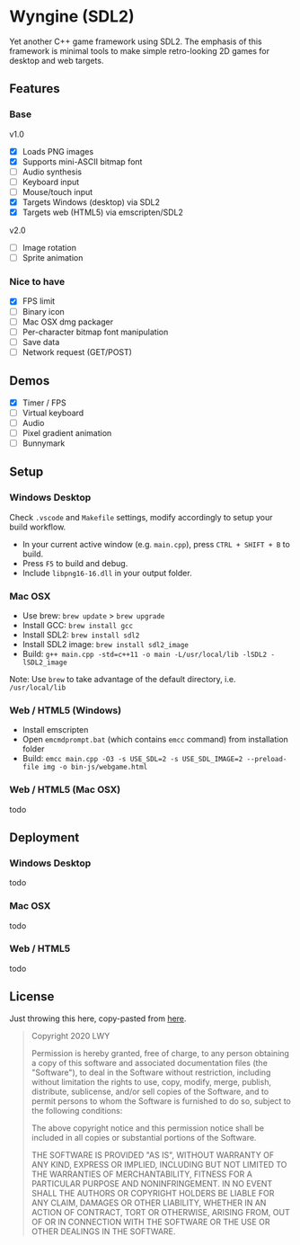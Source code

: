 # Wyngine (SDL2)

Yet another C++ game framework using SDL2. The emphasis of this framework is minimal tools to make simple retro-looking 2D games for desktop and web targets.

## Features

### Base

v1.0

- [x] Loads PNG images
- [x] Supports mini-ASCII bitmap font
- [ ] Audio synthesis
- [ ] Keyboard input
- [ ] Mouse/touch input
- [x] Targets Windows (desktop) via SDL2
- [x] Targets web (HTML5) via emscripten/SDL2

v2.0

- [ ] Image rotation
- [ ] Sprite animation

### Nice to have

- [x] FPS limit
- [ ] Binary icon
- [ ] Mac OSX dmg packager
- [ ] Per-character bitmap font manipulation
- [ ] Save data
- [ ] Network request (GET/POST)

## Demos

- [x] Timer / FPS
- [ ] Virtual keyboard
- [ ] Audio
- [ ] Pixel gradient animation
- [ ] Bunnymark

## Setup

### Windows Desktop

Check `.vscode` and `Makefile` settings, modify accordingly to setup your build workflow.

- In your current active window (e.g. `main.cpp`), press `CTRL + SHIFT + B` to build.
- Press `F5` to build and debug.
- Include `libpng16-16.dll` in your output folder.

### Mac OSX

- Use brew: `brew update` > `brew upgrade`
- Install GCC: `brew install gcc`
- Install SDL2: `brew install sdl2`
- Install SDL2 image: `brew install sdl2_image`
- Build: `g++ main.cpp -std=c++11 -o main -L/usr/local/lib -lSDL2 -lSDL2_image`

Note: Use `brew` to take advantage of the default directory, i.e. `/usr/local/lib`

### Web / HTML5 (Windows)

- Install emscripten
- Open `emcmdprompt.bat` (which contains `emcc` command) from installation folder
- Build: `emcc main.cpp -O3 -s USE_SDL=2 -s USE_SDL_IMAGE=2 --preload-file img -o bin-js/webgame.html`

### Web / HTML5 (Mac OSX)

todo

## Deployment

### Windows Desktop

todo

### Mac OSX

todo

### Web / HTML5

todo

## License

Just throwing this here, copy-pasted from [here](https://opensource.org/licenses/MIT).

> Copyright 2020 LWY
>
> Permission is hereby granted, free of charge, to any person obtaining a copy of this software and associated documentation files (the "Software"), to deal in the Software without restriction, including without limitation the rights to use, copy, modify, merge, publish, distribute, sublicense, and/or sell copies of the Software, and to permit persons to whom the Software is furnished to do so, subject to the following conditions:
>
> The above copyright notice and this permission notice shall be included in all copies or substantial portions of the Software.
>
> THE SOFTWARE IS PROVIDED "AS IS", WITHOUT WARRANTY OF ANY KIND, EXPRESS OR IMPLIED, INCLUDING BUT NOT LIMITED TO THE WARRANTIES OF MERCHANTABILITY, FITNESS FOR A PARTICULAR PURPOSE AND NONINFRINGEMENT. IN NO EVENT SHALL THE AUTHORS OR COPYRIGHT HOLDERS BE LIABLE FOR ANY CLAIM, DAMAGES OR OTHER LIABILITY, WHETHER IN AN ACTION OF CONTRACT, TORT OR OTHERWISE, ARISING FROM, OUT OF OR IN CONNECTION WITH THE SOFTWARE OR THE USE OR OTHER DEALINGS IN THE SOFTWARE.
